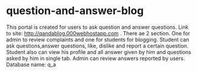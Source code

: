 # question-and-answer-blog
This portal is created for users to ask question and answer questions. Link to site: http://qandablog.000webhostapp.com . There ae 2 section. One for admin to review complaints and one for students for blogging. Student can ask questions,answer questions, like, dislike and report a certain question. Student also can view his profile and all answer given by him and questions asked by him in single tab. Admin can review answers reported by users. Database name: q_a

